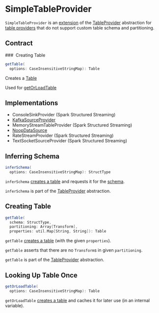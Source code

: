 # SimpleTableProvider

`SimpleTableProvider` is an [extension](#contract) of the [TableProvider](TableProvider.md) abstraction for [table providers](#implementations) that do not support custom table schema and partitioning.

## Contract

### <span id="getTable"> Creating Table

```scala
getTable(
  options: CaseInsensitiveStringMap): Table
```

Creates a [Table](Table.md)

Used for [getOrLoadTable](#getOrLoadTable)

## Implementations

* ConsoleSinkProvider (Spark Structured Streaming)
* [KafkaSourceProvider](../datasources/kafka/KafkaSourceProvider.md)
* MemoryStreamTableProvider (Spark Structured Streaming)
* [NoopDataSource](../datasources/noop/NoopDataSource.md)
* RateStreamProvider (Spark Structured Streaming)
* TextSocketSourceProvider (Spark Structured Streaming)

## <span id="inferSchema"> Inferring Schema

```scala
inferSchema(
  options: CaseInsensitiveStringMap): StructType
```

`inferSchema` [creates a table](#getOrLoadTable) and requests it for the [schema](Table.md#schema).

`inferSchema` is part of the [TableProvider](TableProvider.md#inferSchema) abstraction.

## <span id="getTable-TableProvider"> Creating Table

```scala
getTable(
  schema: StructType,
  partitioning: Array[Transform],
  properties: util.Map[String, String]): Table
```

`getTable` [creates a table](#getOrLoadTable) (with the given `properties`).

`getTable` asserts that there are no `Transform`s in given `partitioning`.

`getTable` is part of the [TableProvider](TableProvider.md#getTable) abstraction.

## <span id="getOrLoadTable"> Looking Up Table Once

```scala
getOrLoadTable(
  options: CaseInsensitiveStringMap): Table
```

`getOrLoadTable` [creates a table](#getTable) and caches it for later use (in an internal variable).
